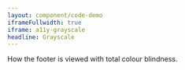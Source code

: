 ```yaml
---
layout: component/code-demo
iframeFullwidth: true
iframe: a11y-grayscale
headline: Grayscale
---
```



How the footer is viewed with total colour blindness.
